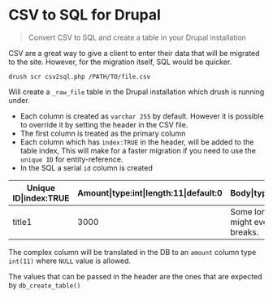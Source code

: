 # CSV to SQL for Drupal

> Convert CSV to SQL and create a table in your Drupal installation

CSV are a great way to give a client to enter their data that will be migrated
to the site. However, for the migration itself, SQL would be quicker.

``drush scr csv2sql.php /PATH/TO/file.csv``

Will create a ``_raw_file`` table in the Drupal installation which drush is running
under.

* Each column is created as ``varchar 255`` by default. However it is possible to
override it by setting the header in the CSV file.
* The first column is treated as the primary column
* Each column which has ``index:TRUE`` in the header, will be added to the table index, This will make for a faster migration if you need to use the ``unique ID`` for entity-reference.
* In the SQL a serial ``id`` column is created

| Unique ID&#124;index:TRUE | Amount&#124;type:int&#124;length:11&#124;default:0| Body&#124;type:text&#124;size:big | User  |
| -------------- | --------------------------------------------------| ----------------------------------| ----- |
| title1         | 3000 | Some long text, that might even have line breaks. | user1 |

The complex column will be translated in the DB to an ``amount`` column type
``int(11)`` where ``NULL`` value is allowed.

The values that can be passed in the header are the ones that are expected by
``db_create_table()``
